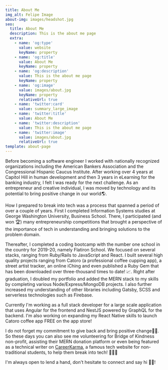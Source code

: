 ```yaml
---
title: About Me
img_alt: Felipe Image
about-img: images/headshot.jpg
seo:
  title: About Me
  description: This is the about me page
  extra:
    - name: 'og:type'
      value: website
      keyName: property
    - name: 'og:title'
      value: About Me
      keyName: property
    - name: 'og:description'
      value: This is the about me page
      keyName: property
    - name: 'og:image'
      value: images/about.jpg
      keyName: property
      relativeUrl: true
    - name: 'twitter:card'
      value: summary_large_image
    - name: 'twitter:title'
      value: About Me
    - name: 'twitter:description'
      value: This is the about me page
    - name: 'twitter:image'
      value: images/about.jpg
      relativeUrl: true
template: about-page
---
```


Before becoming a software engineer I worked with nationally recognized organizations including the American Bankers Association and the Congressional Hispanic Caucus Institute. After working over 4 years at Capitol Hill in human development and then 3 years in eLearning for the banking industry, I felt I was ready for the next challenge. As an entrepreneur and creative individual, I was moved by technology and its potential to bring positive change in our world🌎.


How I prepared to break into tech was a process that spanned a period of over a couple of years. First I completed Information Systems studies at George Washington University, Business School. There, I participated (and won 🏆) many entrepreneurship competitions that brought a perspective of the importance of tech in understanding and bringing solutions to the problem domain.


Thereafter, I completed a coding bootcamp with the number one school in the country for 2019-20, namely Flatiron School. We focused on several stacks, ranging from Ruby/Rails to JavaScript and React. I built several high quality projects ranging from Catoro (a professional coffee cupping app), a street artist tracker, an online iChing and even published a Ruby Gem that has been downloaded over three-thousand times to date! 📈. Right after graduation, I doubled my portfolio and added the MERN stack to my skills by completing various Node/Express/MongoDB projects. I also further increased my understanding of other libraries including Gatsby, SCSS and serverless technologies such as Firebase.


Currently I'm working as a full stack developer for a large scale application that uses Angular for the frontend and NestJS powered by GraphQL for the backend. I'm also working on expanding my React Native skills to launch Catoro coffee app FREE on the app store!


I do not forget my commitment to give back and bring positive change🤝🏼. So these days you can also see me volunteering for Bridge of Kindness non-profit, assisting their MERN donation platform or even being featured as a technical writer on [CareerKarma](https://careerkarma.com/blog/author/felipe-bohorquez/), a famous tech website for non-traditional students, to help them break into tech! 👩🏼‍💻


I'm always open to lend a hand, don't hesitate to connect and say hi 👋🏼!

